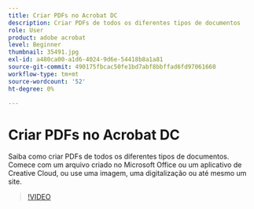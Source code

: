 ```yaml
---
title: Criar PDFs no Acrobat DC
description: Criar PDFs de todos os diferentes tipos de documentos
role: User
product: adobe acrobat
level: Beginner
thumbnail: 35491.jpg
exl-id: a480ca00-a1d6-4024-9d6e-54418b8a1a81
source-git-commit: 490175fbcac50fe1bd7abf8bbffad6fd97061660
workflow-type: tm+mt
source-wordcount: '52'
ht-degree: 0%

---
```


# Criar PDFs no Acrobat DC

Saiba como criar PDFs de todos os diferentes tipos de documentos. Comece com um arquivo criado no Microsoft Office ou um aplicativo de Creative Cloud, ou use uma imagem, uma digitalização ou até mesmo um site.

>[!VIDEO](https://video.tv.adobe.com/v/35491?hidetitle=true)
